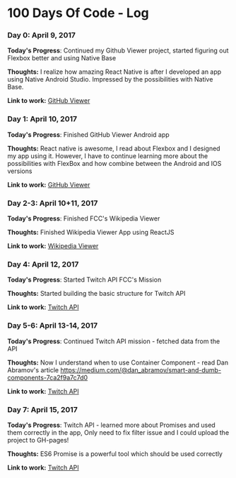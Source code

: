 # 100 Days Of Code - Log

### Day 0: April 9, 2017 
 

**Today's Progress**:  Continued my Github Viewer project, started figuring out Flexbox better and using Native Base

**Thoughts:** I realize how amazing React Native is after I developed an app using Native Android Studio.
Impressed by the possibilities with Native Base.

**Link to work:** [GitHub Viewer](https://github.com/60noy/react-native-github-viewer)

### Day 1: April 10, 2017 
 

**Today's Progress**:  Finished GitHub Viewer Android app 

**Thoughts:** React native is awesome, I read about Flexbox and I designed my app using it.
However, I have to continue learning more about the possibilities with FlexBox and how combine
between the Android and IOS versions

**Link to work:** [GitHub Viewer](https://github.com/60noy/react-native-github-viewer)

### Day 2-3: April 10+11, 2017 
 

**Today's Progress**:  Finished FCC's Wikipedia Viewer 

**Thoughts:** Finished Wikipedia Viewer App using ReactJS

**Link to work:** [Wikipedia Viewer](https://github.com/60noy/wikipedia-viewer)

### Day 4: April 12, 2017 
 

**Today's Progress**:  Started Twitch API FCC's Mission

**Thoughts:** Started building the basic structure for Twitch API

**Link to work:** [Twitch API ](https://github.com/60noy/FCC-twitch-api)

### Day 5-6: April 13-14, 2017 
 

**Today's Progress**:  Continued Twitch API mission - fetched data from the API

**Thoughts:** Now I understand when to use Container Component - read 
Dan Abramov's article https://medium.com/@dan_abramov/smart-and-dumb-components-7ca2f9a7c7d0

**Link to work:** [Twitch API ](https://github.com/60noy/FCC-twitch-api)

### Day 7: April 15, 2017 
 

**Today's Progress**:  Twitch API - learned more about Promises and used them correctly in the app,
Only need to fix filter issue and I could upload the project to GH-pages!

**Thoughts:** ES6 Promise is a powerful tool which should be used correctly

**Link to work:** [Twitch API ](https://github.com/60noy/FCC-twitch-api)


